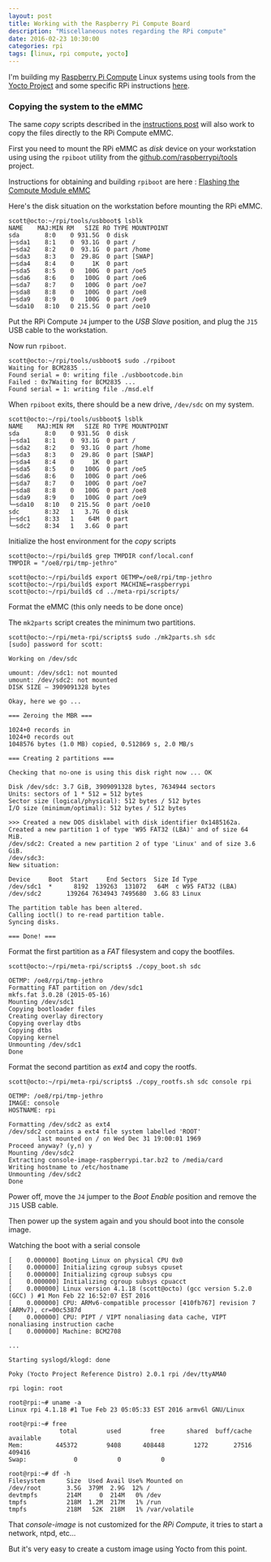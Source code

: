 ```yaml
---
layout: post
title: Working with the Raspberry Pi Compute Board
description: "Miscellaneous notes regarding the RPi compute"
date: 2016-02-23 10:30:00
categories: rpi
tags: [linux, rpi compute, yocto]
---
```


I'm building my [Raspberry Pi Compute][rpi-compute] Linux systems using tools from the [Yocto Project][yocto] and some specific RPi instructions [here][rpi-yocto].

### Copying the system to the eMMC

The same *copy* scripts described in the [instructions post][rpi-yocto] will also work to copy the files directly to the RPi Compute eMMC.

First you need to mount the RPi eMMC as *disk* device on your workstation using using the `rpiboot` utility from the [github.com/raspberrypi/tools][rpi-tools] project.

Instructions for obtaining and building `rpiboot` are here : [Flashing the Compute Module eMMC][rpiboot-instructions]

Here's the disk situation on the workstation before mounting the RPi eMMC.

    scott@octo:~/rpi/tools/usbboot$ lsblk
    NAME    MAJ:MIN RM   SIZE RO TYPE MOUNTPOINT
    sda       8:0    0 931.5G  0 disk
    ├─sda1    8:1    0  93.1G  0 part /
    ├─sda2    8:2    0  93.1G  0 part /home
    ├─sda3    8:3    0  29.8G  0 part [SWAP]
    ├─sda4    8:4    0     1K  0 part
    ├─sda5    8:5    0   100G  0 part /oe5
    ├─sda6    8:6    0   100G  0 part /oe6
    ├─sda7    8:7    0   100G  0 part /oe7
    ├─sda8    8:8    0   100G  0 part /oe8
    ├─sda9    8:9    0   100G  0 part /oe9
    └─sda10   8:10   0 215.5G  0 part /oe10

Put the RPi Compute `J4` jumper to the *USB Slave* position, and plug the `J15` USB cable to the workstation.

Now run `rpiboot`. 

    scott@octo:~/rpi/tools/usbboot$ sudo ./rpiboot
    Waiting for BCM2835 ...
    Found serial = 0: writing file ./usbbootcode.bin
    Failed : 0x7Waiting for BCM2835 ...
    Found serial = 1: writing file ./msd.elf

When `rpiboot` exits, there should be a new drive, `/dev/sdc` on my system.

    scott@octo:~/rpi/tools/usbboot$ lsblk
    NAME    MAJ:MIN RM   SIZE RO TYPE MOUNTPOINT
    sda       8:0    0 931.5G  0 disk
    ├─sda1    8:1    0  93.1G  0 part /
    ├─sda2    8:2    0  93.1G  0 part /home
    ├─sda3    8:3    0  29.8G  0 part [SWAP]
    ├─sda4    8:4    0     1K  0 part
    ├─sda5    8:5    0   100G  0 part /oe5
    ├─sda6    8:6    0   100G  0 part /oe6
    ├─sda7    8:7    0   100G  0 part /oe7
    ├─sda8    8:8    0   100G  0 part /oe8
    ├─sda9    8:9    0   100G  0 part /oe9
    └─sda10   8:10   0 215.5G  0 part /oe10
    sdc       8:32   1   3.7G  0 disk
    ├─sdc1    8:33   1    64M  0 part
    └─sdc2    8:34   1   3.6G  0 part

Initialize the host environment for the *copy* scripts

    scott@octo:~/rpi/build$ grep TMPDIR conf/local.conf
    TMPDIR = "/oe8/rpi/tmp-jethro"

    scott@octo:~/rpi/build$ export OETMP=/oe8/rpi/tmp-jethro
    scott@octo:~/rpi/build$ export MACHINE=raspberrypi
    scott@octo:~/rpi/build$ cd ../meta-rpi/scripts/

Format the eMMC (this only needs to be done once) 

The `mk2parts` script creates the minimum two partitions.

    scott@octo:~/rpi/meta-rpi/scripts$ sudo ./mk2parts.sh sdc
    [sudo] password for scott:

    Working on /dev/sdc

    umount: /dev/sdc1: not mounted
    umount: /dev/sdc2: not mounted
    DISK SIZE – 3909091328 bytes

    Okay, here we go ...

    === Zeroing the MBR ===

    1024+0 records in
    1024+0 records out
    1048576 bytes (1.0 MB) copied, 0.512869 s, 2.0 MB/s

    === Creating 2 partitions ===

    Checking that no-one is using this disk right now ... OK

    Disk /dev/sdc: 3.7 GiB, 3909091328 bytes, 7634944 sectors
    Units: sectors of 1 * 512 = 512 bytes
    Sector size (logical/physical): 512 bytes / 512 bytes
    I/O size (minimum/optimal): 512 bytes / 512 bytes

    >>> Created a new DOS disklabel with disk identifier 0x1485162a.
    Created a new partition 1 of type 'W95 FAT32 (LBA)' and of size 64 MiB.
    /dev/sdc2: Created a new partition 2 of type 'Linux' and of size 3.6 GiB.
    /dev/sdc3:
    New situation:

    Device     Boot  Start     End Sectors  Size Id Type
    /dev/sdc1  *      8192  139263  131072   64M  c W95 FAT32 (LBA)
    /dev/sdc2       139264 7634943 7495680  3.6G 83 Linux

    The partition table has been altered.
    Calling ioctl() to re-read partition table.
    Syncing disks.

    === Done! ===

Format the first partition as a *FAT* filesystem and copy the bootfiles. 

    scott@octo:~/rpi/meta-rpi/scripts$ ./copy_boot.sh sdc

    OETMP: /oe8/rpi/tmp-jethro
    Formatting FAT partition on /dev/sdc1
    mkfs.fat 3.0.28 (2015-05-16)
    Mounting /dev/sdc1
    Copying bootloader files
    Creating overlay directory
    Copying overlay dtbs
    Copying dtbs
    Copying kernel
    Unmounting /dev/sdc1
    Done

Format the second partition as *ext4* and copy the rootfs.

    scott@octo:~/rpi/meta-rpi/scripts$ ./copy_rootfs.sh sdc console rpi

    OETMP: /oe8/rpi/tmp-jethro
    IMAGE: console
    HOSTNAME: rpi

    Formatting /dev/sdc2 as ext4
    /dev/sdc2 contains a ext4 file system labelled 'ROOT'
            last mounted on / on Wed Dec 31 19:00:01 1969
    Proceed anyway? (y,n) y
    Mounting /dev/sdc2
    Extracting console-image-raspberrypi.tar.bz2 to /media/card
    Writing hostname to /etc/hostname
    Unmounting /dev/sdc2
    Done

Power off, move the `J4` jumper to the *Boot Enable* position and remove the `J15` USB cable.

Then power up the system again and you should boot into the console image.

Watching the boot with a serial console

    [    0.000000] Booting Linux on physical CPU 0x0
    [    0.000000] Initializing cgroup subsys cpuset
    [    0.000000] Initializing cgroup subsys cpu
    [    0.000000] Initializing cgroup subsys cpuacct
    [    0.000000] Linux version 4.1.18 (scott@octo) (gcc version 5.2.0 (GCC) ) #1 Mon Feb 22 16:52:07 EST 2016
    [    0.000000] CPU: ARMv6-compatible processor [410fb767] revision 7 (ARMv7), cr=00c5387d
    [    0.000000] CPU: PIPT / VIPT nonaliasing data cache, VIPT nonaliasing instruction cache
    [    0.000000] Machine: BCM2708

    ...

    Starting syslogd/klogd: done
    
    Poky (Yocto Project Reference Distro) 2.0.1 rpi /dev/ttyAMA0
    
    rpi login: root

    root@rpi:~# uname -a
    Linux rpi 4.1.18 #1 Tue Feb 23 05:05:33 EST 2016 armv6l GNU/Linux

    root@rpi:~# free
                  total        used        free      shared  buff/cache   available
    Mem:         445372        9408      408448        1272       27516      409416
    Swap:             0           0           0

    root@rpi:~# df -h
    Filesystem      Size  Used Avail Use% Mounted on
    /dev/root       3.5G  379M  2.9G  12% /
    devtmpfs        214M     0  214M   0% /dev
    tmpfs           218M  1.2M  217M   1% /run
    tmpfs           218M   52K  218M   1% /var/volatile


That *console-image* is not customized for the *RPi Compute*, it tries to start a network, ntpd, etc... 

But it's very easy to create a custom image using Yocto from this point. 


[yocto]: https://www.yoctoproject.org
[rpi-yocto]: http://www.jumpnowtek.com/rpi/Raspberry-Pi-Systems-with-Yocto.html
[rpi-compute]: https://www.raspberrypi.org/products/compute-module/
[rpi-tools]: https://github.com/raspberrypi/tools
[rpiboot-instructions]: https://www.raspberrypi.org/documentation/hardware/computemodule/cm-emmc-flashing.md
